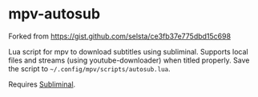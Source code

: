 # mpv-autosub
Forked from https://gist.github.com/selsta/ce3fb37e775dbd15c698

Lua script for mpv to download subtitles using subliminal.
Supports local files and streams (using youtube-downloader) when titled properly.
Save the script to `~/.config/mpv/scripts/autosub.lua`.

Requires [Subliminal](https://github.com/Diaoul/subliminal).
